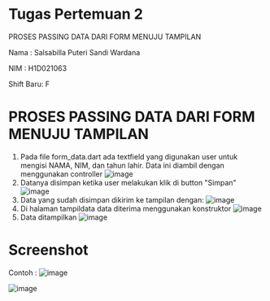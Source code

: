 # Tugas Pertemuan 2

PROSES PASSING DATA DARI FORM MENUJU TAMPILAN 

Nama : Salsabilla Puteri Sandi Wardana

NIM : H1D021063

Shift Baru: F

# PROSES PASSING DATA DARI FORM MENUJU TAMPILAN
1. Pada file form_data.dart ada textfield yang digunakan user untuk mengisi NAMA, NIM, dan tahun lahir. Data ini diambil dengan menggunakan controller 
  ![image](https://github.com/user-attachments/assets/40d1a56c-61c4-4fed-a390-e7af4e21132d)
2. Datanya disimpan ketika user melakukan klik di button "Simpan"
  ![image](https://github.com/user-attachments/assets/7867b6bc-05fb-4e8d-b2ca-d007e06cc6ea)
3. Data yang sudah disimpan dikirim ke tampilan dengan:
   ![image](https://github.com/user-attachments/assets/3eac211b-759f-41e8-a168-b7149238b65d)
4. Di halaman tampildata data diterima menggunakan konstruktor
   ![image](https://github.com/user-attachments/assets/187a04e9-d3ed-4718-9713-6bcc7abea6be)
5. Data ditampilkan
   ![image](https://github.com/user-attachments/assets/adf7d0a9-4908-4416-8c10-c7f328ed8fd4)

   

# Screenshot
Contoh :
![image](https://github.com/user-attachments/assets/8cdeb10c-e5aa-4f66-94a3-2a6112afaef1)

![image](https://github.com/user-attachments/assets/ddb3004e-9501-4506-aeab-6a59f83e6367)


